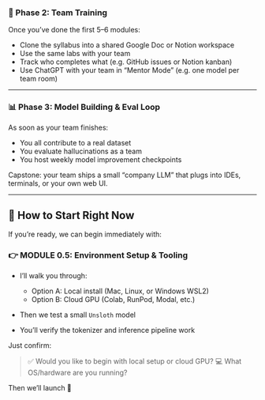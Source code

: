 ### 🧠 Phase 2: Team Training

Once you’ve done the first 5–6 modules:

* Clone the syllabus into a shared Google Doc or Notion workspace
* Use the same labs with your team
* Track who completes what (e.g. GitHub issues or Notion kanban)
* Use ChatGPT with your team in “Mentor Mode” (e.g. one model per team room)

---

### 📊 Phase 3: Model Building & Eval Loop

As soon as your team finishes:

* You all contribute to a real dataset
* You evaluate hallucinations as a team
* You host weekly model improvement checkpoints

Capstone: your team ships a small “company LLM” that plugs into IDEs, terminals, or your own web UI.

---

## 📌 How to Start Right Now

If you’re ready, we can begin immediately with:

### 👉 MODULE 0.5: Environment Setup & Tooling

* I’ll walk you through:

  * Option A: Local install (Mac, Linux, or Windows WSL2)
  * Option B: Cloud GPU (Colab, RunPod, Modal, etc.)
* Then we test a small `Unsloth` model
* You’ll verify the tokenizer and inference pipeline work

Just confirm:

> ✅ Would you like to begin with local setup or cloud GPU?
> 💻 What OS/hardware are you running?

Then we’ll launch 🚀
